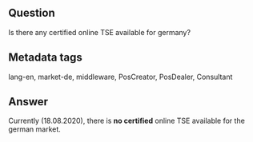 ## Question
Is there any certified online TSE available for germany?

## Metadata tags
lang-en, market-de, middleware, PosCreator, PosDealer, Consultant

## Answer
Currently (18.08.2020), there is **no certified** online TSE available for the german market. 
